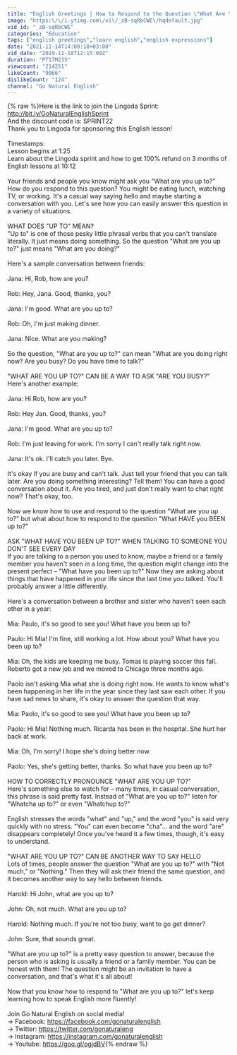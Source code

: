 ```yaml
---
title: "English Greetings | How to Respond to the Question \"What Are You Up To?\" | Go Natural English"
image: "https:\/\/i.ytimg.com\/vi\/_zB-sqRbCWE\/hqdefault.jpg"
vid_id: "_zB-sqRbCWE"
categories: "Education"
tags: ["english greetings","learn english","english expressions"]
date: "2021-11-14T14:00:18+03:00"
vid_date: "2019-11-18T12:15:00Z"
duration: "PT17M23S"
viewcount: "214251"
likeCount: "9066"
dislikeCount: "124"
channel: "Go Natural English"
---
```

{% raw %}Here is the link to join the Lingoda Sprint: <a rel="nofollow" target="blank" href="http://bit.ly/GoNaturalEnglishSprint">http://bit.ly/GoNaturalEnglishSprint</a><br />And the discount code is: SPRINT22<br />Thank you to Lingoda for sponsoring this English lesson!<br /><br />Timestamps: <br />Lesson begins at 1:25<br />Learn about the Lingoda sprint and how to get 100% refund on 3 months of English lessons at 10:12<br /><br />Your friends and people you know might ask you &quot;What are you up to?&quot; How do you respond to this question? You might be eating lunch, watching TV, or working. It's a casual way saying hello and maybe starting a conversation with you. Let's see how you can easily answer this question in a variety of situations.<br /><br />WHAT DOES &quot;UP TO&quot; MEAN?<br />&quot;Up to&quot; is one of those pesky little phrasal verbs that you can't translate literally. It just means doing something. So the question &quot;What are you up to?&quot; just means &quot;What are you doing?&quot;<br /><br />Here's a sample conversation between friends:<br /><br />Jana: Hi, Rob, how are you?<br /><br />Rob: Hey, Jana. Good, thanks, you?<br /><br />Jana: I'm good. What are you up to?<br /><br />Rob: Oh, I'm just making dinner.<br /><br />Jana: Nice. What are you making?<br /><br />So the question, &quot;What are you up to?&quot; can mean &quot;What are you doing right now? Are you busy? Do you have time to talk?&quot;<br /><br />&quot;WHAT ARE YOU UP TO?&quot; CAN BE A WAY TO ASK &quot;ARE YOU BUSY?&quot;<br />Here's another example:<br /><br />Jana: Hi Rob, how are you?<br /><br />Rob: Hey Jan. Good, thanks, you?<br /><br />Jana: I'm good. What are you up to?<br /><br />Rob: I'm just leaving for work. I'm sorry I can't really talk right now.<br /><br />Jana: It's ok. I'll catch you later. Bye.<br /><br />It's okay if you are busy and can't talk. Just tell your friend that you can talk later. Are you doing something interesting? Tell them! You can have a good conversation about it. Are you tired, and just don't really want to chat right now? That's okay, too.<br /><br />Now we know how to use and respond to the question &quot;What are you up to?&quot; but what about how to respond to the question &quot;What HAVE you BEEN up to?&quot;<br /><br />ASK &quot;WHAT HAVE YOU BEEN UP TO?&quot; WHEN TALKING TO SOMEONE YOU DON'T SEE EVERY DAY<br />If you are talking to a person you used to know, maybe a friend or a family member you haven't seen in a long time, the question might change into the present perfect – &quot;What have you been up to?&quot; Now they are asking about things that have happened in your life since the last time you talked. You'll probably answer a little differently.<br /><br />Here's a conversation between a brother and sister who haven't seen each other in a year:<br /><br />Mia: Paulo, it's so good to see you! What have you been up to?<br /><br />Paulo: Hi Mia! I'm fine, still working a lot. How about you? What have you been up to?<br /><br />Mia: Oh, the kids are keeping me busy. Tomas is playing soccer this fall. Roberto got a new job and we moved to Chicago three months ago.<br /><br />Paolo isn't asking Mia what she is doing right now. He wants to know what's been happening in her life in the year since they last saw each other. If you have sad news to share, it's okay to answer the question that way.<br /><br />Mia: Paolo, it's so good to see you! What have you been up to?<br /><br />Paolo: Hi Mia! Nothing much. Ricarda has been in the hospital. She hurt her back at work.<br /><br />Mia: Oh, I'm sorry! I hope she's doing better now.<br /><br />Paolo: Yes, she's getting better, thanks. So what have you been up to?<br /><br />HOW TO CORRECTLY PRONOUNCE &quot;WHAT ARE YOU UP TO?&quot;<br />Here's something else to watch for – many times, in casual conversation, this phrase is said pretty fast. Instead of &quot;What are you up to?&quot; listen for &quot;Whatcha up to?&quot; or even &quot;Whatchup to?&quot;<br /><br />English stresses the words &quot;what&quot; and &quot;up,&quot; and the word &quot;you&quot; is said very quickly with no stress. &quot;You&quot; can even become &quot;cha&quot;… and the word &quot;are&quot; disappears completely! Once you've heard it a few times, though, it's easy to understand.<br /><br />&quot;WHAT ARE YOU UP TO?&quot; CAN BE ANOTHER WAY TO SAY HELLO<br />Lots of times, people answer the question &quot;What are you up to?&quot; with &quot;Not much,&quot; or &quot;Nothing.&quot; Then they will ask their friend the same question, and it becomes another way to say hello between friends.<br /><br />Harold: Hi John, what are you up to?<br /><br />John: Oh, not much. What are you up to?<br /><br />Harold: Nothing much. If you're not too busy, want to go get dinner?<br /><br />John: Sure, that sounds great.<br /><br />&quot;What are you up to?&quot; is a pretty easy question to answer, because the person who is asking is usually a friend or a family member. You can be honest with them! The question might be an invitation to have a conversation, and that's what it's all about!<br /><br />Now that you know how to respond to &quot;What are you up to?&quot; let's keep learning how to speak English more fluently!<br /><br />Join Go Natural English on social media!<br />→ Facebook: <a rel="nofollow" target="blank" href="https://facebook.com/gonaturalenglish">https://facebook.com/gonaturalenglish</a><br /> → Twitter: <a rel="nofollow" target="blank" href="https://twitter.com/gonaturaleng">https://twitter.com/gonaturaleng</a><br /> → Instagram: <a rel="nofollow" target="blank" href="https://instagram.com/gonaturalenglish">https://instagram.com/gonaturalenglish</a><br /> → Youtube: <a rel="nofollow" target="blank" href="https://goo.gl/ogjdBV">https://goo.gl/ogjdBV</a>{% endraw %}
